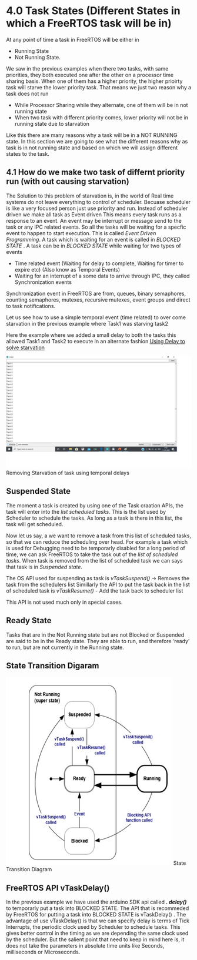 # 4.0 Task States (Different States in which a FreeRTOS task will be in)

At any point of time a task in FreeRTOS will be either in 

* Running State
* Not Running State.

We saw in the previous examples when there two tasks, with same priorities, they both executed one after the other on a processor time sharing basis. When one of them has a higher priority, the higher prioirty task will starve the lower priority task. 
That means we just two reason why a task does not run

* While Processor Sharing while they alternate, one of them will be in not running state
* When two task with different priority comes, lower priority will not be in running state due to starvation

Like this there are many reasons why a task will be in a NOT RUNNING state. In this section we are going to see what the different reasons why as task is in not running state and based on which we will assign different states to the task.

## 4.1 How do we make two task of differnt priority run (with out causing starvation)
The Solution to this problem of starvation is, in the world of Real time systems do not leave everything to control of scheduler. Becuase scheduler is like a very focused person just use priority and run.  Instead of scheduler driven we make all task as Event driven This means every task runs as a response to an event. An event may be interrupt or message send to the task or any IPC related events. So all the tasks will be waiting for a specfic event to happen to start execution. This is called *Event Driven Programming*. A task which is waiting for an event is called in *BLOCKED STATE* . A task can be in *BLOCKED STATE* while waiting for two types of events

* Time related event (Waiting for delay to complete, Waiting for timer to expire etc) (Also know as Temporal Events)
* Waiting for an interrupt of a some data to arrive through IPC, they called Synchronization events

Synchronization event in FreeRTOS are from, queues, binary semaphores, counting semaphores, mutexes, recursive mutexes, event groups and direct to task notifications.

Let us see how to use a simple temporal event (time related) to over come starvation in the previous example where Task1 was starving task2

Here the example where we added a small delay to both the tasks this allowed Task1 and Task2 to execute in an alternate fashion
[Using Delay to solve starvation ](https://github.com/girishsukukumar/FreeRTOSexamples/blob/master/TaskManagement/TaskStates/TwoTaskDifferentPriorityTemporal.ino)

![alt text](https://github.com/girishsukukumar/FreeRTOSexamples/blob/master/TaskManagement/TaskStates/ouput.jpg "Logo Title Text 1") Removing Starvation of task using temporal delays

## Suspended State
The moment a task is created by using one of the Task craation APIs, the task will enter into the *list scheduled tasks*. This is the list  used by Scheduler to schedule the tasks. As long as a task is there in this list, the task will get scheduled. 

Now let us say, a we want to remove  a task from this list of scheduled tasks, so that we can reduce the scheduling over head. For example a task which is used for Debugging need to be temporarly disabled for a long period of time, we can ask FreeRTOS to take the task out of the *list of scheduled tasks*. When task is removed from the list of scheduled task we can says that task is in *Suspended state*.

The OS API used for suspending as task is *vTaskSuspend()* -> Removes the task from the schedulers list
Simillarly the API to put the task back in the list of scheduled task is *vTaskResume()* - Add the task back to scheduler list

This API is not used much only in special cases.

## Ready State
Tasks that are in the Not Running state but are not Blocked or Suspended are said to be in the Ready state.  They are able to run, and therefore ‘ready’ to run, but are not currently in the Running state. 

## State Transition Digaram

![alt text](https://github.com/girishsukukumar/FreeRTOSexamples/blob/master/TaskManagement/TaskStates/state_Transition_digram.jpg "Logo Title Text 1")  State Transition Diagram

##  FreeRTOS API vTaskDelay() 
In the previous example we have used the arduino SDK api called ***. delay()*** to temporarly put a task into BLOCKED STATE. The API that is recommeded by FreeRTOS for putting a task into BLOCKED STATE is  vTaskDelay() . The advantage of use  vTaskDelay()  is that we can specify delay is terms of Tick Interrupts, the periodic clock used by Scheduler to schedule tasks. This gives better control in the timing as we are depending the same clock used by the scheduler. But the salient point that need to keep in mind here is, it does not take the parameters in absolute time units like Seconds, milliseconds or Microseconds.

